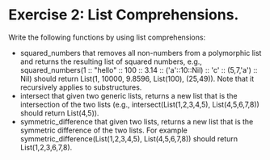 # Exercise 2: List Comprehensions.                                                                                                                                                                                    
                                                                                                                                                                                                                      
Write the following functions by using list comprehensions:                                                                                                                                                           
                                                                                                                                                                                                                      
- squared_numbers that removes all non-numbers from a polymorphic list and returns the resulting list of squared numbers, e.g., squared_numbers(1 :: "hello" :: 100 :: 3.14 :: ('a'::10::Nil) :: 'c' :: (5,7,'a') :: Nil) should return List(1, 10000, 9.8596, List(100), (25,49)). Note that it recursively applies to substructures.
- intersect that given two generic lists, returns a new list that is the intersection of the two lists (e.g., intersect(List(1,2,3,4,5), List(4,5,6,7,8)) should return List(4,5)).                                   
- symmetric_difference that given two lists, returns a new list that is the symmetric difference of the two lists. For example symmetric_difference(List(1,2,3,4,5), List(4,5,6,7,8)) should return List(1,2,3,6,7,8).